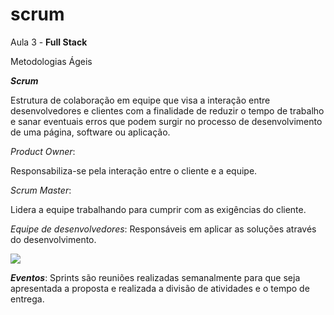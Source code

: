 # scrum
Aula 3 - **Full Stack**

Metodologias Ágeis 

***Scrum***

Estrutura de colaboração em equipe que visa a interação entre desenvolvedores e clientes com a finalidade de reduzir o tempo de trabalho e sanar eventuais erros que podem surgir no processo de desenvolvimento de uma página, software ou aplicação.

*Product Owner*:

Responsabiliza-se pela interação entre o cliente e a equipe.

*Scrum Master*:

Lidera a equipe trabalhando para cumprir com as exigências do cliente.

*Equipe de desenvolvedores*: 
Responsáveis em aplicar as soluções através do desenvolvimento.

![](https://i0.wp.com/codigosimples.net/wp-content/uploads/2024/05/bd01d050-cc43-4e76-82b1-880fe1d6cc43.jpg?fit=1024%2C1024&ssl=1)

***Eventos***:
Sprints são reuniões realizadas semanalmente para que seja apresentada a proposta e realizada a divisão de atividades e o tempo de entrega.

